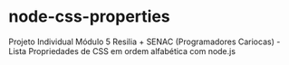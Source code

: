 # node-css-properties
Projeto Individual Módulo 5 Resilia + SENAC (Programadores Cariocas) - Lista Propriedades de CSS em ordem alfabética com node.js
